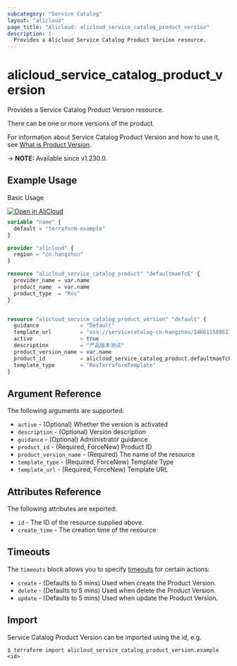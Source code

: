 ```yaml
---
subcategory: "Service Catalog"
layout: "alicloud"
page_title: "Alicloud: alicloud_service_catalog_product_version"
description: |-
  Provides a Alicloud Service Catalog Product Version resource.
---
```


# alicloud_service_catalog_product_version

Provides a Service Catalog Product Version resource.

There can be one or more versions of the product.

For information about Service Catalog Product Version and how to use it, see [What is Product Version](https://www.alibabacloud.com/help/en/service-catalog/developer-reference/api-servicecatalog-2021-09-01-createproductversion).

-> **NOTE:** Available since v1.230.0.

## Example Usage

Basic Usage

<div style="display: block;margin-bottom: 40px;"><div class="oics-button" style="float: right;position: absolute;margin-bottom: 10px;">
  <a href="https://api.aliyun.com/api-tools/terraform?resource=alicloud_service_catalog_product_version&exampleId=84ae7248-ebf0-ef8c-57cf-5206f4d3ccf30faf47df&activeTab=example&spm=docs.r.service_catalog_product_version.0.84ae7248eb&intl_lang=EN_US" target="_blank">
    <img alt="Open in AliCloud" src="https://img.alicdn.com/imgextra/i1/O1CN01hjjqXv1uYUlY56FyX_!!6000000006049-55-tps-254-36.svg" style="max-height: 44px; max-width: 100%;">
  </a>
</div></div>

```terraform
variable "name" {
  default = "terraform-example"
}

provider "alicloud" {
  region = "cn-hangzhou"
}

resource "alicloud_service_catalog_product" "defaultmaeTcE" {
  provider_name = var.name
  product_name  = var.name
  product_type  = "Ros"
}


resource "alicloud_service_catalog_product_version" "default" {
  guidance             = "Default"
  template_url         = "oss://servicecatalog-cn-hangzhou/1466115886172051/terraform/template/tpl-bp1x4v3r44u7u7/template.json"
  active               = true
  description          = "产品版本测试"
  product_version_name = var.name
  product_id           = alicloud_service_catalog_product.defaultmaeTcE.id
  template_type        = "RosTerraformTemplate"
}
```

## Argument Reference

The following arguments are supported:
* `active` - (Optional) Whether the version is activated
* `description` - (Optional) Version description
* `guidance` - (Optional) Administrator guidance
* `product_id` - (Required, ForceNew) Product ID
* `product_version_name` - (Required) The name of the resource
* `template_type` - (Required, ForceNew) Template Type
* `template_url` - (Required, ForceNew) Template URL

## Attributes Reference

The following attributes are exported:
* `id` - The ID of the resource supplied above.
* `create_time` - The creation time of the resource

## Timeouts

The `timeouts` block allows you to specify [timeouts](https://www.terraform.io/docs/configuration-0-11/resources.html#timeouts) for certain actions:
* `create` - (Defaults to 5 mins) Used when create the Product Version.
* `delete` - (Defaults to 5 mins) Used when delete the Product Version.
* `update` - (Defaults to 5 mins) Used when update the Product Version.

## Import

Service Catalog Product Version can be imported using the id, e.g.

```shell
$ terraform import alicloud_service_catalog_product_version.example <id>
```